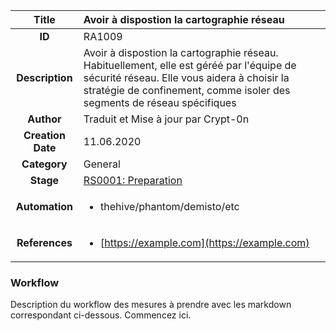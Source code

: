 | Title                       | Avoir à dispostion la cartographie réseau         |
|:---------------------------:|:--------------------|
| **ID**                      | RA1009            |
| **Description**             | Avoir à dispostion la cartographie réseau. Habituellement, elle est géréé par l'équipe de sécurité réseau. Elle vous aidera à choisir la stratégie de confinement, comme isoler des segments de réseau spécifiques   |
| **Author**                  | Traduit et Mise à jour par Crypt-0n        |
| **Creation Date**           | 11.06.2020 |
| **Category**                | General      |
| **Stage**                   |[RS0001: Preparation](../Response_Stages/RS0001.md)| 
| **Automation** |<ul><li>thehive/phantom/demisto/etc</li></ul>|
| **References** |<ul><li>[https://example.com](https://example.com)</li></ul>|

### Workflow

Description du workflow des mesures à prendre avec les markdown correspondant ci-dessous.
Commencez ici.
